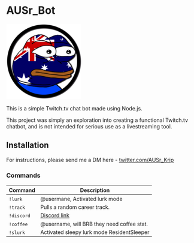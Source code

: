 # AUSr_Bot

![AUSr_Bot](/AUSr_Bot.png)

This is a simple Twitch.tv chat bot made using Node.js.

This project was simply an exploration into creating a functional Twitch.tv chatbot, and is not intended for serious use as a livestreaming tool.

## Installation

For instructions, please send me a DM here - [twitter.com/AUSr_Krip](https://twitter.com/kR1pL3_kHuN7z)

### Commands

Command              | Description
---------------------|------------
`!lurk`              | @usermane, Activated lurk mode
`!track`             | Pulls a random career track.
`!discord`           | [Discord link](https://discord.gg/QUkEEvb)
`!coffee`            | @username, will BRB they need coffee stat.
`!slurk`             | Activated sleepy lurk mode ResidentSleeper
